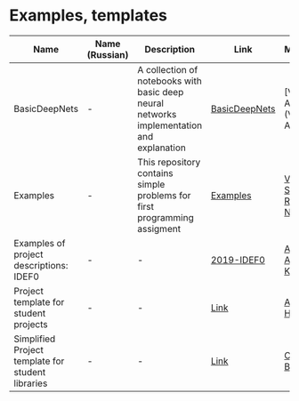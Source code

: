 # Examples, templates
|Name| Name (Russian) | Description | Link | Maintainers |
| --- | --- | --- | --- | --- |
| BasicDeepNets | - | A collection of notebooks with basic deep neural networks implementation and explanation | [BasicDeepNets](https://github.com/Intelligent-Systems-Phystech/BasicDeepNets) | [Vasiliy Alekseev](Vasiliy Alekseev)
| Examples | - | This repository contains simple problems for first programming assigment | [Examples](https://github.com/Intelligent-Systems-Phystech/Examples) | [Vadim Strijov](https://github.com/Strijov), [Radoslav Neychev](https://github.com/neychev)
| Examples of project descriptions: IDEF0 | - | - |[2019-IDEF0](https://github.com/Intelligent-Systems-Phystech/2019-IDEF0) | [Arkady Ilin](https://github.com/Wapwolf), [Anastasiia Kurmukova](https://github.com/smeshk)
| Project template for student projects | - | - | [Link](https://github.com/intsystems/ProjectTemplate) | [Andrii Hraboviy](https://github.com/andriygav) | 
| Simplified Project template for student libraries | - | - | [Link](https://github.com/intsystems/SoftwareTemplate-simplified) | [Oleg Bakhteev](https://github.com/bahleg) | 
